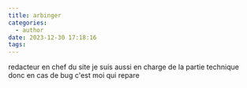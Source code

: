 ```yaml
---
title: arbinger
categories:
  - author
date: 2023-12-30 17:18:16
tags:
---
```

 redacteur en  chef du site je suis aussi en charge de la partie technique donc en cas de bug c'est moi  qui repare 
